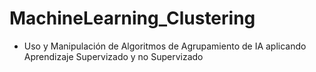 # MachineLearning_Clustering

* Uso y Manipulación de Algoritmos de Agrupamiento de IA aplicando Aprendizaje Supervizado y no Supervizado
